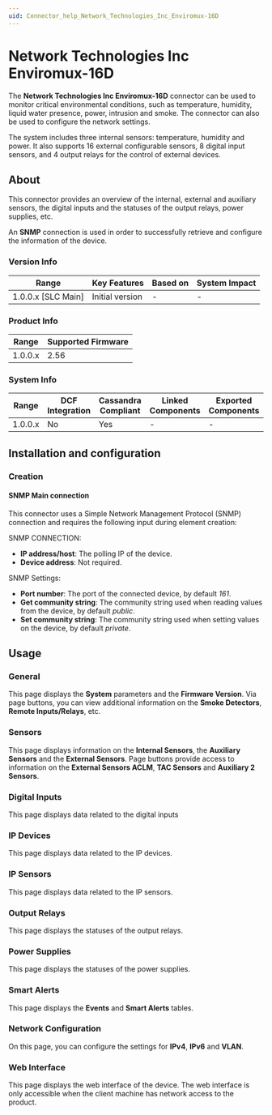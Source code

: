 ```yaml
---
uid: Connector_help_Network_Technologies_Inc_Enviromux-16D
---
```


# Network Technologies Inc Enviromux-16D

The **Network Technologies Inc Enviromux-16D** connector can be used to monitor critical environmental conditions, such as temperature, humidity, liquid water presence, power, intrusion and smoke. The connector can also be used to configure the network settings.

The system includes three internal sensors: temperature, humidity and power. It also supports 16 external configurable sensors, 8 digital input sensors, and 4 output relays for the control of external devices.

## About

This connector provides an overview of the internal, external and auxiliary sensors, the digital inputs and the statuses of the output relays, power supplies, etc.

An **SNMP** connection is used in order to successfully retrieve and configure the information of the device.

### Version Info

| Range                | Key Features     | Based on     | System Impact     |
|----------------------|------------------|--------------|-------------------|
| 1.0.0.x [SLC Main]   | Initial version  | -            | -                 |

### Product Info

| Range     | Supported Firmware     |
|-----------|------------------------|
| 1.0.0.x   | 2.56                   |

### System Info

| Range     | DCF Integration     | Cassandra Compliant     | Linked Components     | Exported Components     |
|-----------|---------------------|-------------------------|-----------------------|-------------------------|
| 1.0.0.x   | No                  | Yes                     | -                     | -                       |

## Installation and configuration

### Creation

#### SNMP Main connection

This connector uses a Simple Network Management Protocol (SNMP) connection and requires the following input during element creation:

SNMP CONNECTION:

- **IP address/host**: The polling IP of the device.
- **Device address**: Not required.

SNMP Settings:

- **Port number**: The port of the connected device, by default *161*.
- **Get community string**: The community string used when reading values from the device, by default *public*.
- **Set community string**: The community string used when setting values on the device, by default *private*.

## Usage

### General

This page displays the **System** parameters and the **Firmware Version**. Via page buttons, you can view additional information on the **Smoke Detectors**, **Remote Inputs/Relays**, etc.

### Sensors

This page displays information on the **Internal Sensors**, the **Auxiliary Sensors** and the **External Sensors**.
Page buttons provide access to information on the **External Sensors ACLM**, **TAC Sensors** and **Auxiliary 2 Sensors**.

### Digital Inputs

This page displays data related to the digital inputs

### IP Devices

This page displays data related to the IP devices.

### IP Sensors

This page displays data related to the IP sensors.

### Output Relays

This page displays the statuses of the output relays.

### Power Supplies

This page displays the statuses of the power supplies.

### Smart Alerts

This page displays the **Events** and **Smart Alerts** tables.

### Network Configuration

On this page, you can configure the settings for **IPv4**, **IPv6** and **VLAN**.

### Web Interface

This page displays the web interface of the device. The web interface is only accessible when the client machine has network access to the product.
